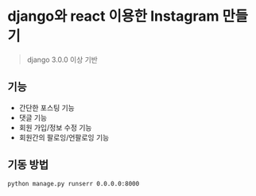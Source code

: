 # django와 react 이용한 Instagram 만들기
> django 3.0.0 이상 기반

## 기능
- 간단한 포스팅 기능 
- 댓글 기능
- 회원 가입/정보 수정 기능
- 회원간의 팔로잉/언팔로잉 기능

## 기동 방법 
`python manage.py runserr 0.0.0.0:8000`